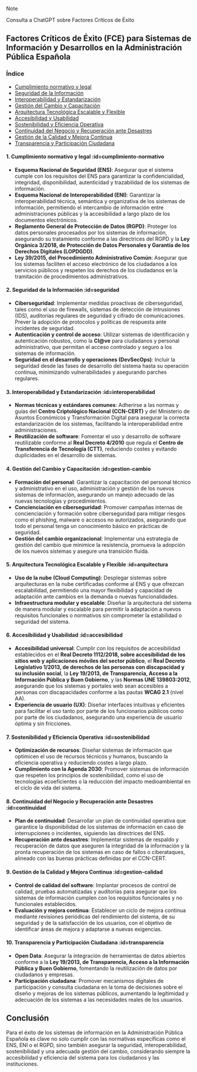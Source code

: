 > [!NOTE]
> Consulta a ChatGPT sobre Factores Críticos de Éxito

## Factores Críticos de Éxito (FCE) para Sistemas de Información y Desarrollos en la Administración Pública Española <!-- {docsify-ignore} -->

### Índice

- [Cumplimiento normativo y legal](#cumplimiento-normativo)
- [Seguridad de la Información](#seguridad)
- [Interoperabilidad y Estandarización](#interoperabilidad)
- [Gestión del Cambio y Capacitación](#gestion-cambio)
- [Arquitectura Tecnológica Escalable y Flexible](#arquitectura)
- [Accesibilidad y Usabilidad](#accesibilidad)
- [Sostenibilidad y Eficiencia Operativa](#sostenibilidad)
- [Continuidad del Negocio y Recuperación ante Desastres](#continuidad)
- [Gestión de la Calidad y Mejora Continua](#gestion-calidad)
- [Transparencia y Participación Ciudadana](#transparencia)

#### 1. **Cumplimiento normativo y legal** :id=cumplimiento-normativo
   - **Esquema Nacional de Seguridad (ENS)**: Asegurar que el sistema cumple con los requisitos del ENS para garantizar la confidencialidad, integridad, disponibilidad, autenticidad y trazabilidad de los sistemas de información.
   - **Esquema Nacional de Interoperabilidad (ENI)**: Garantizar la interoperabilidad técnica, semántica y organizativa de los sistemas de información, permitiendo el intercambio de información entre administraciones públicas y la accesibilidad a largo plazo de los documentos electrónicos.
   - **Reglamento General de Protección de Datos (RGPD)**: Proteger los datos personales procesados por los sistemas de información, asegurando su tratamiento conforme a las directrices del RGPD y la **Ley Orgánica 3/2018, de Protección de Datos Personales y Garantía de los Derechos Digitales (LOPDGDD)**.
   - **Ley 39/2015, del Procedimiento Administrativo Común**: Asegurar que los sistemas faciliten el acceso electrónico de los ciudadanos a los servicios públicos y respeten los derechos de los ciudadanos en la tramitación de procedimientos administrativos.

#### 2. **Seguridad de la Información** :id=seguridad
   - **Ciberseguridad**: Implementar medidas proactivas de ciberseguridad, tales como el uso de firewalls, sistemas de detección de intrusiones (IDS), auditorías regulares de seguridad y cifrado de comunicaciones. Prever la adopción de protocolos y políticas de respuesta ante incidentes de seguridad.
   - **Autenticación y control de acceso**: Utilizar sistemas de identificación y autenticación robustos, como la **Cl@ve** para ciudadanos y personal administrativo, que permitan el acceso controlado y seguro a los sistemas de información.
   - **Seguridad en el desarrollo y operaciones (DevSecOps)**: Incluir la seguridad desde las fases de desarrollo del sistema hasta su operación continua, minimizando vulnerabilidades y asegurando parches regulares.

#### 3. **Interoperabilidad y Estandarización** :id=interoperabilidad
   - **Normas técnicas y estándares comunes**: Adherirse a las normas y guías del **Centro Criptológico Nacional (CCN-CERT)** y del Ministerio de Asuntos Económicos y Transformación Digital para asegurar la correcta estandarización de los sistemas, facilitando la interoperabilidad entre administraciones.
   - **Reutilización de software**: Fomentar el uso y desarrollo de software reutilizable conforme al **Real Decreto 4/2010** que regula el **Centro de Transferencia de Tecnología (CTT)**, reduciendo costes y evitando duplicidades en el desarrollo de sistemas.
   
#### 4. **Gestión del Cambio y Capacitación** :id=gestion-cambio
   - **Formación del personal**: Garantizar la capacitación del personal técnico y administrativo en el uso, administración y gestión de los nuevos sistemas de información, asegurando un manejo adecuado de las nuevas tecnologías y procedimientos.
   - **Concienciación en ciberseguridad**: Promover campañas internas de concienciación y formación sobre ciberseguridad para mitigar riesgos como el phishing, malware o accesos no autorizados, asegurando que todo el personal tenga un conocimiento básico en prácticas de seguridad.
   - **Gestión del cambio organizacional**: Implementar una estrategia de gestión del cambio que minimice la resistencia, promueva la adopción de los nuevos sistemas y asegure una transición fluida.

#### 5. **Arquitectura Tecnológica Escalable y Flexible** :id=arquitectura
   - **Uso de la nube (Cloud Computing)**: Desplegar sistemas sobre arquitecturas en la nube certificadas conforme al ENS y que ofrezcan escalabilidad, permitiendo una mayor flexibilidad y capacidad de adaptación ante cambios en la demanda o nuevas funcionalidades.
   - **Infraestructura modular y escalable**: Diseñar la arquitectura del sistema de manera modular y escalable para permitir la adaptación a nuevos requisitos funcionales o normativos sin comprometer la estabilidad o seguridad del sistema.

#### 6. **Accesibilidad y Usabilidad** :id=accesibilidad
   - **Accesibilidad universal**: Cumplir con los requisitos de accesibilidad establecidos en el **Real Decreto 1112/2018, sobre accesibilidad de los sitios web y aplicaciones móviles del sector público**, el **Real Decreto Legislativo 1/2013, de derechos de las personas con discapacidad y su inclusión social**, la **Ley 19/2013, de Transparencia, Acceso a la Información Pública y Buen Gobierno**, y las **Normas UNE 139803:2012**, asegurando que los sistemas y portales web sean accesibles a personas con discapacidades conforme a las pautas **WCAG 2.1** (nivel AA).
   - **Experiencia de usuario (UX)**: Diseñar interfaces intuitivas y eficientes para facilitar el uso tanto por parte de los funcionarios públicos como por parte de los ciudadanos, asegurando una experiencia de usuario óptima y sin fricciones.

#### 7. **Sostenibilidad y Eficiencia Operativa** :id=sostenibilidad
   - **Optimización de recursos**: Diseñar sistemas de información que optimicen el uso de recursos técnicos y humanos, buscando la eficiencia operativa y reduciendo costes a largo plazo.
   - **Cumplimiento con la Agenda 2030**: Promover sistemas de información que respeten los principios de sostenibilidad, como el uso de tecnologías ecoeficientes o la reducción del impacto medioambiental en el ciclo de vida del sistema.

#### 8. **Continuidad del Negocio y Recuperación ante Desastres** :id=continuidad
   - **Plan de continuidad**: Desarrollar un plan de continuidad operativa que garantice la disponibilidad de los sistemas de información en caso de interrupciones o incidentes, siguiendo las directrices del ENS.
   - **Recuperación ante desastres**: Implementar sistemas de respaldo y recuperación de datos que aseguren la integridad de la información y la pronta recuperación de los sistemas en caso de fallos o ciberataques, alineado con las buenas prácticas definidas por el CCN-CERT.

#### 9. **Gestión de la Calidad y Mejora Continua** :id=gestion-calidad
   - **Control de calidad del software**: Implantar procesos de control de calidad, pruebas automatizadas y auditorías para asegurar que los sistemas de información cumplen con los requisitos funcionales y no funcionales establecidos.
   - **Evaluación y mejora continua**: Establecer un ciclo de mejora continua mediante revisiones periódicas del rendimiento del sistema, de su seguridad y de la satisfacción de los usuarios, con el objetivo de identificar áreas de mejora y adaptarse a nuevas exigencias.

#### 10. **Transparencia y Participación Ciudadana** :id=transparencia
   - **Open Data**: Asegurar la integración de herramientas de datos abiertos conforme a la **Ley 19/2013, de Transparencia, Acceso a la Información Pública y Buen Gobierno**, fomentando la reutilización de datos por ciudadanos y empresas.
   - **Participación ciudadana**: Promover mecanismos digitales de participación y consulta ciudadana en la toma de decisiones sobre el diseño y mejoras de los sistemas públicos, aumentando la legitimidad y adecuación de los sistemas a las necesidades reales de los usuarios.

## Conclusión <!-- {docsify-ignore} -->
Para el éxito de los sistemas de información en la Administración Pública Española es clave no solo cumplir con las normativas específicas como el ENS, ENI o el RGPD, sino también asegurar la seguridad, interoperabilidad, sostenibilidad y una adecuada gestión del cambio, considerando siempre la accesibilidad y eficiencia del sistema para los ciudadanos y las instituciones.